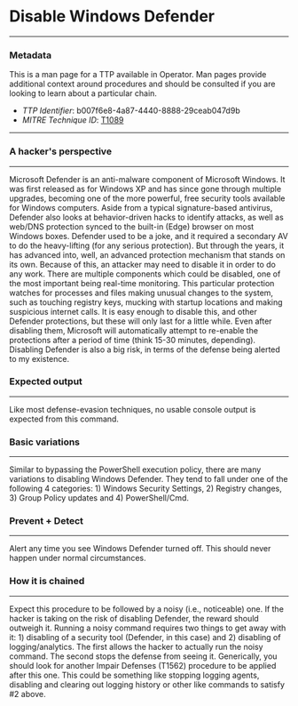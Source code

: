 
# Disable Windows Defender

---

### Metadata

This is a man page for a TTP available in Operator. Man pages provide additional context around procedures and should be consulted if you are looking to learn about a particular chain.

- *TTP Identifier*: b007f6e8-4a87-4440-8888-29ceab047d9b
- *MITRE Technique ID*: [T1089](https://attack.mitre.org/techniques/T1089)

---

### A hacker's perspective

---

Microsoft Defender is an anti-malware component of Microsoft Windows. It was first released as for Windows XP and has since gone through multiple upgrades, becoming one of the more powerful, free security tools available for Windows computers. Aside from a typical signature-based antivirus, Defender also looks at behavior-driven hacks to identify attacks, as well as web/DNS protection synced to the built-in (Edge) browser on most Windows boxes. Defender used to be a joke, and it required a secondary AV to do the heavy-lifting (for any serious protection). But through the years, it has advanced into, well, an advanced protection mechanism that stands on its own. Because of this, an attacker may need to disable it in order to do any work. There are multiple components which could be disabled, one of the most important being real-time monitoring. This particular protection watches for processes and files making unusual changes to the system, such as touching registry keys, mucking with startup locations and making suspicious internet calls. It is easy enough to disable this, and other Defender protections, but these will only last for a little while. Even after disabling them, Microsoft will automatically attempt to re-enable the protections after a period of time (think 15-30 minutes, depending). Disabling Defender is also a big risk, in terms of the defense being alerted to my existence. 

### Expected output

---

Like most defense-evasion techniques, no usable console output is expected from this command. 

### Basic variations

---

Similar to bypassing the PowerShell execution policy, there are many variations to disabling Windows Defender. They tend to fall under one of the following 4 categories: 1) Windows Security Settings, 2) Registry changes, 3) Group Policy updates and 4) PowerShell/Cmd. 

### Prevent + Detect

---

Alert any time you see Windows Defender turned off. This should never happen under normal circumstances. 

### How it is chained

---

Expect this procedure to be followed by a noisy (i.e., noticeable) one. If the hacker is taking on the risk of disabling Defender, the reward should outweigh it. Running a noisy command requires two things to get away with it: 1) disabling of a security tool (Defender, in this case) and 2) disabling of logging/analytics. The first allows the hacker to actually run the noisy command. The second stops the defense from seeing it. Generically, you should look for another Impair Defenses (T1562) procedure to be applied after this one. This could be something like stopping logging agents, disabling and clearing out logging history or other like commands to satisfy #2 above. 
